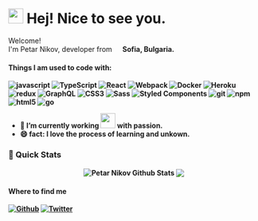 <h1><img src="https://emojis.slackmojis.com/emojis/images/1531849430/4246/blob-sunglasses.gif?1531849430" width="30"/> Hej! Nice to see you.</h1>

<p>Welcome! </br> I'm Petar Nikov, developer from <img src="https://cdn-icons-png.flaticon.com/512/323/323357.png" width="13"/> <b>Sofia, Bulgaria. </p>
<h4>Things I am used to code with: </h4>
<p>
  <img alt="javascript" src="https://img.shields.io/badge/javascript-%23323330.svg?style=lat-square&logo=javascript&logoColor=%23F7DF1E)" />
  <img alt="TypeScript" src="https://img.shields.io/badge/-TypeScript-007ACC?style=flat-square&logo=typescript&logoColor=white" />
  <img alt="React" src="https://img.shields.io/badge/-React-45b8d8?style=flat-square&logo=react&logoColor=white" />
  <img alt="Webpack" src="https://img.shields.io/badge/-Webpack-8DD6F9?style=flat-square&logo=webpack&logoColor=white" /> 
  <img alt="Docker" src="https://img.shields.io/badge/-Docker-46a2f1?style=flat-square&logo=docker&logoColor=white" />
  <img alt="Heroku" src="https://img.shields.io/badge/-Heroku-430098?style=flat-square&logo=heroku&logoColor=white" />
  <img alt="redux" src="https://img.shields.io/badge/-Redux-764ABC?style=flat-square&logo=redux&logoColor=white" />
  <img alt="GraphQL" src="https://img.shields.io/badge/-GraphQL-E10098?style=flat-square&logo=graphql&logoColor=white" />
  <img alt="CSS3" src="https://img.shields.io/badge/css3-%231572B6.svg?style=flat-square&logo=css3&logoColor=white" />
  <img alt="Sass" src="https://img.shields.io/badge/-Sass-CC6699?style=flat-square&logo=sass&logoColor=white" />
  <img alt="Styled Components" src="https://img.shields.io/badge/-Styled_Components-db7092?style=flat-square&logo=styled-components&logoColor=white" />
  <img alt="git" src="https://img.shields.io/badge/-Git-F05032?style=flat-square&logo=git&logoColor=white" />
  <img alt="npm" src="https://img.shields.io/badge/-NPM-CB3837?style=flat-square&logo=npm&logoColor=white" />
  <img alt="html5" src="https://img.shields.io/badge/-HTML5-E34F26?style=flat-square&logo=html5&logoColor=white" />
  <img alt="go" src="https://img.shields.io/badge/go-%2300ADD8.svg?style=flat-square&logo=go&logoColor=white" />
</p>

- 🔭 I’m currently working <img src="https://media.giphy.com/media/WUlplcMpOCEmTGBtBW/giphy.gif" width="30">
 with passion.
- 😄 fact: I love the process of learning and unkown.

### 🚀 Quick Stats
<p align="center">
<img align="center" src="https://github-readme-stats.vercel.app/api?username=nexusstar&show_icons=true&count_private=true&line_height=21&theme=react" alt="Petar Nikov Github Stats" />
<img align="center" src="https://github-readme-stats.vercel.app/api/top-langs/?username=nexusstar&theme=react&line_height=27&layout=compact&langs_count=6&hide=c%2B%2B,c%23,html" />
</p>

<h4>Where to find me</h4>
<p><a href="https://github.com/nexusstar" target="_blank"><img alt="Github" src="https://img.shields.io/badge/GitHub-%2312100E.svg?&style=for-the-badge&logo=Github&logoColor=white" /></a> <a href="https://twitter.com/nexusstar" target="_blank"><img alt="Twitter" src="https://img.shields.io/badge/twitter-%231DA1F2.svg?&style=for-the-badge&logo=twitter&logoColor=white" /></a> 
</p>
